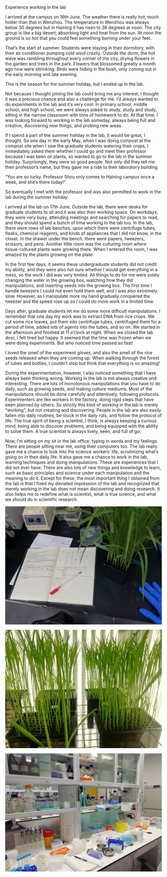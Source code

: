 Experience working in the lab

 I arrived at the campus on 16th June. The weather there is really hot, much hotter than that in Wenzhou. The temperature in Wenzhou was always below 30 degrees but in Haining it has risen to 36 degrees at noon. The city group is like a big desert, absorbing light and heat from the sun. At noon the ground is so hot that you could feel something burning under your feet.
  
  That’s the start of summer. Students were staying in their dormitory, with their air conditioner pumping cold wind crazily. Outside the dorm, the hot wave was rambling throughout every corner of the city, drying flowers in the garden and trees in the park. Flowers that blossomed greatly a month ago now were shrinking. Birds were hiding in the bush, only coming out in the early morning and late evening. 
 
 This is the season for the summer holiday, but I ended up in the lab.
 
 Not because I thought joining the lab could bring me any interest, I thought it was a precious chance and also a challenge for me. I’d always wanted to do experiments in the lab and it’s very cool. In primary school, middle school, and high school, we were always asked to study, study and study, sitting in the narrow classroom with tons of homework to do. At that time, I was looking forward to working in the lab someday, always being full and creative, discovering new things, and probing new areas. 
  
  If I spend a part of the summer holiday in the lab, it would be great, I thought. So one day in the early May, when I was doing compost at the compost site when I saw the graduate students watering their crops, I immediately asked them whether I could go and meet their professor because I was keen on plants, so wanted to go to the lab in the summer holiday. Surprisingly, they were so good people. Not only did they tell me their professor’s name, but they gave me a ride to their laboratory building.
  
  “You are so lucky. Professor Shou only comes to Haining campus once a week, and she’s there today!”
 
 So eventually I met with the professor and was also permitted to work in the lab during the summer holiday.
  
  I arrived at the lab on 17th June. Outside the lab, there were desks for graduate students to sit and it was also their working space. On workdays, they were very busy, attending meetings and searching for papers to read, and they should spend a bunch of time working in the lab too. In the lab, there were rows of lab benches, upon which there were centrifuge tubes, flasks, chemical reagents, and kinds of appliances that I did not know, in the closet. In the drawer under the bench, there were papers, tweezers, scissors, and pens. Another little room was the culturing room where tissue-cultured plants were growing there. When I entered the room, I was amazed by the plants growing on the plate.
  
  In the first few days, it seems these undergraduate students did not credit my ability, and they were also not sure whether I would get everything in a mess, so the work I did was very limited. All things to do for me were solely changing the water in the growing box, watching how they did manipulations, and inserting seeds into the growing box. The first time I handle tweezers I could not even hold them well, and I was also extremely slow. However, as I manipulate more my hand gradually conquered the tweezer and the speed rose up so I could do more work in a limited time. 
 
 Days after, graduate students let me do some more difficult manipulations. I remember that one day my work was to extract DNA from rice crops. We cut some rice leaves, put them into centrifuge tubes, centrifuged them for a period of time, added lots of agents into the tubes, and so on. We started in the afternoon and finished at 11 o’clock at night. When we closed the lab door, I felt tired but happy. It seemed that the time was frozen when we were doing experiments. But who noticed time passed so fast!
 
 I loved the smell of the experiment gloves, and also the smell of the rice seeds released when they are coming up. When walking through the forest of tubes and bottles, I couldn’t stop but think that everything is so amazing!
 
 During the experimentation, however, I also noticed something that I have always been thinking wrong. Working in the lab is not always creative and interesting. There are lots of monotonous manipulations that you have to do daily, such as growing seeds, and making culture mediums. Most of the manipulations should be done carefully and attentively, following protocols. Experimenters are like workers in the factory, doing rigid steps that have been planned by others. So strictly this kind of working in the lab is merely “working”, but not creating and discovering. People in the lab are also easily fallen into daily routines, be stuck in the daily ruts, and follow the protocol of life. The true spirit of being a scientist, I think, is always keeping a curious mind, being able to discover problems, and being equipped with the ability to solve them. A true scientist is always lively, keen, and full of go.
 
 Now, I’m sitting on my sit in the lab office, typing in words and my feelings. There are people sitting near me, using their computers too. The lab really gave me a chance to look into the science workers’ life, scrutinizing what’s going on in their daily life. It also gave me a chance to work in the lab, learning techniques and doing manipulations. These are experiences that I did not ever have. There are also lots of new things and knowledge to learn, such as basic principles and science under each manipulation and the meaning to do it. Except for these, the most important thing I obtained from the lab is that I fixed my deviated impression of the lab and recognized that merely working in the lab does not mean discovering and doing research. It also helps me to redefine what is scientist, what is true science, and what we should do in scientific research.
 
 ![](/Activity_by_time/2022.6.29/pic/1.jpg)
 
 ![](/Activity_by_time/2022.6.29/pic/2.jpg)
  
 ![](/Activity_by_time/2022.6.29/pic/3.jpg)

